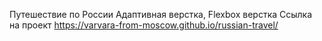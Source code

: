 Путешествие по России
Адаптивная верстка, Flexbox верстка
Ссылка на проект https://varvara-from-moscow.github.io/russian-travel/

